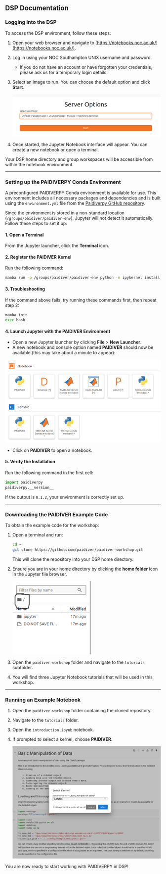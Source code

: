 ## DSP Documentation

### Logging into the DSP

To access the DSP environment, follow these steps:

1. Open your web browser and navigate to [https://notebooks.noc.ac.uk/](https://notebooks.noc.ac.uk/).
2. Log in using your NOC Southampton UNIX username and password.
   - If you do not have an account or have forgotten your credentials, please ask us for a temporary login details.
3. Select an image to run. You can choose the default option and click **Start**.

   ![Server options](assets/server_options.png)

4. Once started, the Jupyter Notebook interface will appear. You can create a new notebook or open a terminal.

Your DSP home directory and group workspaces will be accessible from within the notebook environment.

---

### Setting up the PAIDIVERPY Conda Environment

A preconfigured PAIDIVERPY Conda environment is available for use. This environment includes all necessary packages and dependencies and is built using the `environment.yml` file from the [Paidiverpy GitHub repository](https://github.com/paidiver/paidiverpy/blob/main/environment.yml).

Since the environment is stored in a non-standard location (`/groups/paidiver/paidiver-env`), Jupyter will not detect it automatically. Follow these steps to set it up:

#### 1. Open a Terminal

From the Jupyter launcher, click the **Terminal** icon.

#### 2. Register the PAIDIVER Kernel

Run the following command:

```bash
mamba run -p /groups/paidiver/paidiver-env python -m ipykernel install --user --name PAIDIVER
```

#### 3. Troubleshooting

If the command above fails, try running these commands first, then repeat step 2:

```bash
mamba init
exec bash
```

#### 4. Launch Jupyter with the PAIDIVER Environment

- Open a new Jupyter launcher by clicking **File** > **New Launcher**.
- A new notebook and console option named **PAIDIVER** should now be available (this may take about a minute to appear):

![Jupyter kernel choice mine](assets/jupyter-kernel-choice-mine.png)
- Click on **PAIDIVER** to open a notebook.

#### 5. Verify the Installation

Run the following command in the first cell:

```python
import paidiverpy
paidiverpy.__version__
```

If the output is `0.1.2`, your environment is correctly set up.

---

### Downloading the PAIDIVER Example Code

To obtain the example code for the workshop:

1. Open a terminal and run:

   ```bash
   cd ~
   git clone https://github.com/paidiver/paidiver-workshop.git
   ```

   This will clone the repository into your DSP home directory.

2. Ensure you are in your home directory by clicking the **home folder** icon in the Jupyter file browser.

   ![Jupyter home directory DSP icon](assets/jupyter-homefolder_dsp.png)

3. Open the `paidiver-workshop` folder and navigate to the `tutorials` subfolder.
4. You will find three Jupyter Notebook tutorials that will be used in this workshop.

---

### Running an Example Notebook

1. Open the `paidiver-workshop` folder containing the cloned repository.
2. Navigate to the `tutorials` folder.
3. Open the `introduction.ipynb` notebook.
4. If prompted to select a kernel, choose **PAIDIVER**.

   ![Jupyter kernel choice](assets/jupyter-kernel-choice-2.png)

You are now ready to start working with PAIDIVERPY in DSP!
